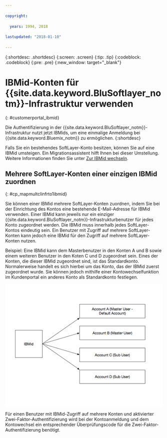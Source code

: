 ```yaml
---

copyright:

  years: 1994, 2018

lastupdated: "2018-01-10"

---
```


{:shortdesc: .shortdesc}
{:screen: .screen}
{:tip: .tip}
{:codeblock: .codeblock}
{:pre: .pre}
{:new_window: target="_blank"}

# IBMid-Konten für {{site.data.keyword.BluSoftlayer_notm}}-Infrastruktur verwenden
{: #customerportal_ibmid}

Die Authentifizierung in der {{site.data.keyword.BluSoftlayer_notm}}-Infrastruktur nutzt jetzt IBMids, um eine einmalige Anmeldung bei {{site.data.keyword.Bluemix_notm}} zu ermöglichen.
{:shortdesc}

Falls Sie ein bestehendes SoftLayer-Konto besitzen, können Sie auf eine IBMid umsteigen. Ein Migrationsassistent hilft Ihnen bei dieser Umstellung. Weitere Informationen finden Sie unter [Zur IBMid wechseln](/docs/account/softlayerlink.html#switching-to-ibmid).

## Mehrere SoftLayer-Konten einer einzigen IBMid zuordnen
{: #cp_mapmultclinfrto1ibmid}

Sie können einer IBMid mehrere SoftLayer-Konten zuordnen, indem Sie bei der Einrichtung des Kontos eine bestehende E-Mail-Adresse für IBMid verwenden. Einer IBMid kann jeweils nur ein einziger {{site.data.keyword.BluSoftlayer_notm}}-Infrastrukturbenutzer für jedes Konto zugeordnet werden. Die IBMid muss innerhalb jedes SoftLayer-Kontos eindeutig sein. Ein Benutzer mit Zugriff auf mehrere SoftLayer-Konten kann jedoch eine IBMid für den Zugriff auf mehrere SoftLayer-Konten nutzen.

Beispiel: Eine IBMid kann dem Masterbenutzer in den Konten A und B sowie einem weiteren Benutzer in den Koten C und D zugeordnet sein. Eines der Konten, die dieser IBMid zugeordnet sind, ist das Standardkonto. Normalerweise handelt es sich hierbei um das Konto, das der IBMid zuerst zugeordnet wurde. Sie können jedoch mithilfe einer Kontowechselfunktion im Kundenportal ein anderes Konto als Standardkonto festlegen.

![Mehrere SoftLayer-Konten für eine IBMid](images/ibmid-image.png)

Für einen Benutzer mit IBMid-Zugriff auf mehrere Konten und aktivierter Zwei-Faktor-Authentifizierung wird bei der Kontoanmeldung und dem Kontowechsel ein entsprechender Überprüfungscode für die Zwei-Faktor-Authentifizierung benötigt.
